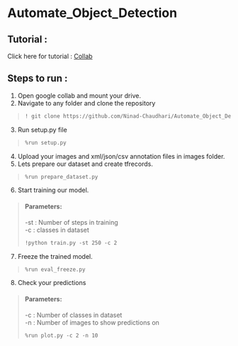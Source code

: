 # Automate_Object_Detection
## Tutorial :
Click here for tutorial : [Collab](https://colab.research.google.com/drive/1FfevYpXXd-wAzmNWmX3vN7cJQ-xd-49Q#scrollTo=n4EucbVWTa1r)
## Steps to run :
1) Open google collab and mount your drive.
2) Navigate to any folder and clone the repository
>```markdown
>! git clone https://github.com/Ninad-Chaudhari/Automate_Object_Detection.git
>```
3) Run setup.py file
>```markdown
>%run setup.py
>```
4) Upload your images and xml/json/csv annotation files in images folder.
5) Lets prepare our dataset and create tfrecords.
>```markdown
>%run prepare_dataset.py
>```
6) Start training our model.
>#### Parameters:
> -st : Number of steps in training<br> 
> -c : classes in dataset
>```markdown
>!python train.py -st 250 -c 2
>```
7) Freeze the trained model.
>```markdown
>%run eval_freeze.py
>```
8) Check your predictions
>#### Parameters:
>-c : Number of classes in dataset<br>
>-n : Number of images to show predictions on
>```markdown
>%run plot.py -c 2 -n 10
>```
